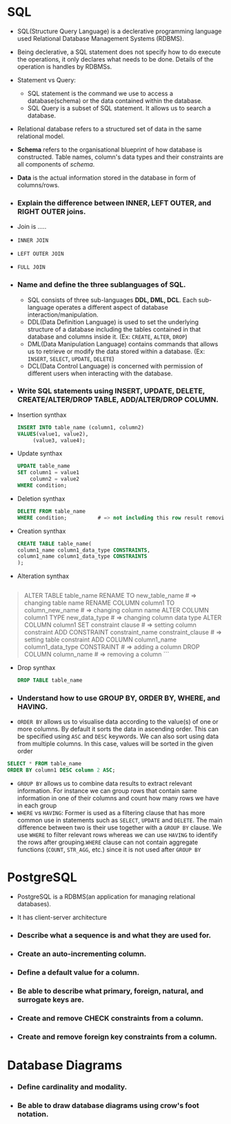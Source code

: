 # SQL

* SQL(Structure Query Language) is a declerative programming language used Relational Database Management Systems (RDBMS).
* Being declerative, a SQL statement does not specify how to do execute the operations, it only declares what needs to be done. Details of the operation is handles by RDBMSs.
* Statement vs Query:
    * SQL statement is the command we use to access a database(schema) or the data contained within the database.
    * SQL Query is a subset of SQL statement. It allows us to search a database.
* Relational database refers to a structured set of data in the same relational model.
* **Schema** refers to the organisational blueprint of how database is constructed. Table names, column's data types and their constraints are all components of *schema*.
* **Data** is the actual information stored in the database in form of columns/rows.

* ### Explain the difference between INNER, LEFT OUTER, and RIGHT OUTER joins.
* Join is .....
* `INNER JOIN`
* `LEFT OUTER JOIN`
* `FULL JOIN`


* ### Name and define the three sublanguages of SQL.
    * SQL consists of three sub-languages **DDL, DML, DCL**. Each sub-language operates a different aspect of database interaction/manipulation. 
    * DDL(Data Definition Language) is used to set the underlying structure of a database including the tables contained in that database and columns inside it. (Ex: `CREATE`, `ALTER`, `DROP`)
    * DML(Data Manipulation Language) contains commands that allows us to retrieve or modify the data stored within a database.
    (Ex: `INSERT`, `SELECT`, `UPDATE`, `DELETE`)
    * DCL(Data Control Language) is concerned with permission of different users when interacting with the database.
    
* ### Write SQL statements using INSERT, UPDATE, DELETE, CREATE/ALTER/DROP TABLE, ADD/ALTER/DROP COLUMN.
* Insertion synthax
     ```sql
    INSERT INTO table_name (column1, column2)
    VALUES(value1, value2),
          (value3, value4);
     ```
* Update synthax
    ```sql
    UPDATE table_name
    SET column1 = value1
        column2 = value2
    WHERE condition;
    ```
* Deletion synthax
    ```sql
    DELETE FROM table_name
    WHERE condition;          # => not including this row result removing the entire data
    ```
* Creation synthax
    ```sql
    CREATE TABLE table_name(
    column1_name column1_data_type CONSTRAINTS,
    column1_name column1_data_type CONSTRAINTS
    );
    ```
* Alteration synthax
    ```sql
>    ALTER TABLE table_name
    RENAME TO new_table_name                               # => changing table name
    RENAME COLUMN column1 TO column_new_name               # => changing column name
    ALTER COLUMN column1 TYPE new_data_type                # => changing column data type
    ALTER COLUMN column1 SET constraint clause             # => setting column constraint
    ADD CONSTRAINT constraint_name constraint_clause       # => setting table constraint
    ADD COLUMN column1_name column1_data_type CONSTRAINT   # => adding a column
    DROP COLUMN column_name                                # => removing a column
    ```
* Drop synthax
    ```sql
    DROP TABLE table_name
    ```
    
* ### Understand how to use GROUP BY, ORDER BY, WHERE, and HAVING.
* `ORDER BY` allows us to visualise data according to the value(s) of one or more columns. By default it sorts the data in ascending order. This can be specified using `ASC` and `DESC` keywords. We can also sort using data from multiple columns. In this case, values  will be sorted in the given order
```sql
SELECT * FROM table_name
ORDER BY column1 DESC column 2 ASC; 
```
* `GROUP BY` allows us to combine data results to extract relevant information. For instance we can group rows that contain same information in one of their columns and count how many rows we have in each group
* `WHERE` vs `HAVING`: Former is used as a filtering clause that has more common use in statements such as `SELECT`, `UPDATE` and `DELETE`. The main difference between two is their use together with a `GROUP BY` clause. We use `WHERE` to filter relevant rows whereas we can use `HAVING` to identify the rows after grouping.`WHERE` clause can not contain aggregate functions (`COUNT`, `STR_AGG`, etc.) since it is not used after `GROUP BY`

# PostgreSQL

* PostgreSQL is a RDBMS(an application for managing relational databases).
* It has client-server architecture

* ### Describe what a sequence is and what they are used for.
* ### Create an auto-incrementing column.
* ### Define a default value for a column.
* ### Be able to describe what primary, foreign, natural, and surrogate keys are.
* ### Create and remove CHECK constraints from a column.
* ### Create and remove foreign key constraints from a column.
# Database Diagrams
* ### Define cardinality and modality.
* ### Be able to draw database diagrams using crow's foot notation.
